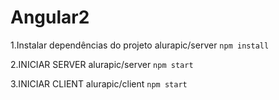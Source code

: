 # Angular2

1.Instalar dependências do projeto
alurapic/server
`npm install`

2.INICIAR SERVER
alurapic/server
`npm start`

3.INICIAR CLIENT
alurapic/client
`npm start`